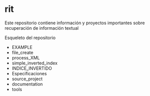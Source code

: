 # rit
Este repositorio contiene información y proyectos importantes sobre recuperación de información textual


Esqueleto del repositorio

* EXAMPLE
 * file_create
 * process_XML
 * simple_inverted_index
* INDICE_INVERTIDO
 * Especificaciones
 * source_project
 * documentation
* tools
